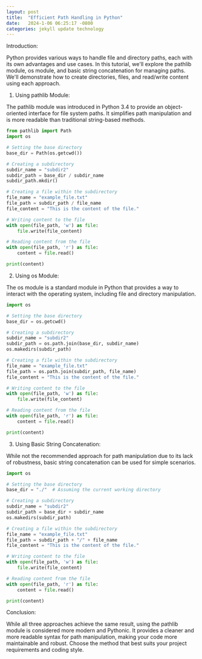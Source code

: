```yaml
---
layout: post
title:  "Efficient Path Handling in Python"
date:   2024-1-06 06:25:17 -0800
categories: jekyll update technology
---
```

Introduction:

Python provides various ways to handle file and directory paths, each with its own advantages and use cases. In this tutorial, we'll explore the pathlib module, os module, and basic string concatenation for managing paths. We'll demonstrate how to create directories, files, and read/write content using each approach.

1. Using pathlib Module:

The pathlib module was introduced in Python 3.4 to provide an object-oriented interface for file system paths. It simplifies path manipulation and is more readable than traditional string-based methods.

```python
from pathlib import Path
import os

# Setting the base directory
base_dir = Path(os.getcwd())

# Creating a subdirectory
subdir_name = "subdir2"
subdir_path = base_dir / subdir_name
subdir_path.mkdir()

# Creating a file within the subdirectory
file_name = "example_file.txt"
file_path = subdir_path / file_name
file_content = "This is the content of the file."

# Writing content to the file
with open(file_path, 'w') as file:
    file.write(file_content)

# Reading content from the file
with open(file_path, 'r') as file:
    content = file.read()

print(content)
```

2. Using os Module:

The os module is a standard module in Python that provides a way to interact with the operating system, including file and directory manipulation.

```python
import os

# Setting the base directory
base_dir = os.getcwd()

# Creating a subdirectory
subdir_name = "subdir2"
subdir_path = os.path.join(base_dir, subdir_name)
os.makedirs(subdir_path)

# Creating a file within the subdirectory
file_name = "example_file.txt"
file_path = os.path.join(subdir_path, file_name)
file_content = "This is the content of the file."

# Writing content to the file
with open(file_path, 'w') as file:
    file.write(file_content)

# Reading content from the file
with open(file_path, 'r') as file:
    content = file.read()

print(content)
```

3. Using Basic String Concatenation:

While not the recommended approach for path manipulation due to its lack of robustness, basic string concatenation can be used for simple scenarios.

```python
import os

# Setting the base directory
base_dir = "./"  # Assuming the current working directory

# Creating a subdirectory
subdir_name = "subdir2"
subdir_path = base_dir + subdir_name
os.makedirs(subdir_path)

# Creating a file within the subdirectory
file_name = "example_file.txt"
file_path = subdir_path + "/" + file_name
file_content = "This is the content of the file."

# Writing content to the file
with open(file_path, 'w') as file:
    file.write(file_content)

# Reading content from the file
with open(file_path, 'r') as file:
    content = file.read()

print(content)
```

Conclusion:

While all three approaches achieve the same result, using the pathlib module is considered more modern and Pythonic. It provides a cleaner and more readable syntax for path manipulation, making your code more maintainable and robust. Choose the method that best suits your project requirements and coding style.
